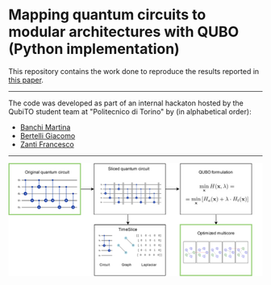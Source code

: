 # Mapping quantum circuits to modular architectures with QUBO (Python implementation)

This repository contains the work done to reproduce the results reported in [this paper](https://doi.ieeecomputersociety.org/10.1109/QCE57702.2023.00094).

---

The code was developed as part of an internal hackaton hosted by the QubiTO student team at "Politecnico di Torino" by (in alphabetical order):
- [Banchi Martina](https://github.com/martinabanchi)
- [Bertelli Giacomo](https://github.com/gamberoillecito)
- [Zanti Francesco](https://github.com/FraZoe98)

---

![](/publ.drawio.svg)